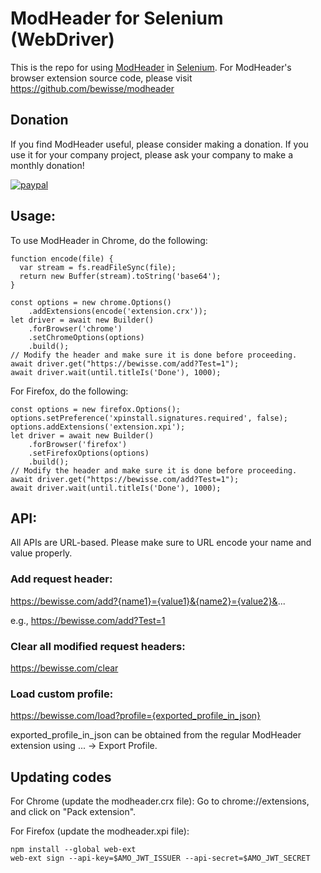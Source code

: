 # ModHeader for Selenium (WebDriver)

This is the repo for using [ModHeader](https://chrome.google.com/webstore/detail/modheader/idgpnmonknjnojddfkpgkljpfnnfcklj) in [Selenium](https://www.seleniumhq.org/). For ModHeader's browser extension source code, please visit https://github.com/bewisse/modheader

## Donation

If you find ModHeader useful, please consider making a donation. If you use it for your company project, please ask your company to make a monthly donation!

[![paypal](https://www.paypalobjects.com/en_US/i/btn/btn_donate_SM.gif)](https://www.paypal.com/pools/c/84aPpFIA0Z)

## Usage:

To use ModHeader in Chrome, do the following:
```
function encode(file) {
  var stream = fs.readFileSync(file);
  return new Buffer(stream).toString('base64');
}

const options = new chrome.Options()
    .addExtensions(encode('extension.crx'));
let driver = await new Builder()
    .forBrowser('chrome')
    .setChromeOptions(options)
    .build();
// Modify the header and make sure it is done before proceeding.
await driver.get("https://bewisse.com/add?Test=1");
await driver.wait(until.titleIs('Done'), 1000);
```

For Firefox, do the following:
```
const options = new firefox.Options();
options.setPreference('xpinstall.signatures.required', false);
options.addExtensions('extension.xpi');
let driver = await new Builder()
    .forBrowser('firefox')
    .setFirefoxOptions(options)
    .build();
// Modify the header and make sure it is done before proceeding.
await driver.get("https://bewisse.com/add?Test=1");
await driver.wait(until.titleIs('Done'), 1000);
```

## API:

All APIs are URL-based. Please make sure to URL encode your name and value
properly.

### Add request header:
https://bewisse.com/add?{name1}={value1}&{name2}={value2}&...

e.g., https://bewisse.com/add?Test=1

### Clear all modified request headers:
https://bewisse.com/clear

### Load custom profile:
https://bewisse.com/load?profile={exported_profile_in_json}

exported_profile_in_json can be obtained from the regular ModHeader
extension using ... -> Export Profile.

## Updating codes

For Chrome (update the modheader.crx file):
Go to chrome://extensions, and click on "Pack extension".

For Firefox (update the modheader.xpi file):

```
npm install --global web-ext
web-ext sign --api-key=$AMO_JWT_ISSUER --api-secret=$AMO_JWT_SECRET 
```
